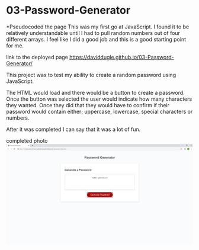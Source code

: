 # 03-Password-Generator
*Pseudocoded the page
This was my first go at JavaScript. I found it to be relatively understandable until I had to pull random numbers out of four different arrays. I feel like I did a good job and this is a good starting point for me. 

link to the deployed page
https://daviddugle.github.io/03-Password-Generator/

This project was to test my ability to create a random password using JavaScript.

The HTML would load and there would be a button to create a password. Once the button was selected the user would indicate how many characters they wanted. Once they did that they would have to confirm if their password would contain either; uppercase, lowercase, special characters or numbers. 

After it was completed I can say that it was a lot of fun. 


completed photo
![completed photo](https://github.com/daviddugle/03-Password-Generator/blob/main/Assets/Screenshot%202020-11-02%20212722.jpg)

